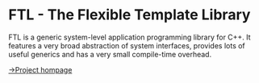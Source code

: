 FTL - The Flexible Template Library
===================================

FTL is a generic system-level application programming library for C++.
It features a very broad abstraction of system interfaces, provides lots of useful
generics and has a very small compile-time overhead.

[&rarr;Project hompage](http://unclewerner.github.com/libftl)
